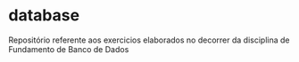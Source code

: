 # database
Repositório referente aos exercicios elaborados no decorrer da disciplina de Fundamento de Banco de Dados
